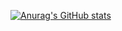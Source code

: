 [![Anurag's GitHub stats](https://github-readme-stats.vercel.app/api?username=eilifjohansen&show_icons=true&theme=dark)](https://github.com/anuraghazra/github-readme-stats)